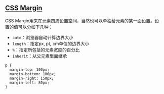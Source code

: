 ## [CSS Margin](https://www.w3schools.com/css/css_margin.asp)

CSS Margin用来在元素四周设置空间，当然也可以单独给元素的某一面设置。设置的值可以分如下几种：

- `auto`：浏览器自动计算边界大小
- `length`：指定px, pt, cm单位的边界大小
- `%`：指定所包括的元素宽度的百分比
- `inherit`：从父元素里面继承

```
p {
  margin-top: 100px;
  margin-bottom: 100px;
  margin-right: 150px;
  margin-left: 80px;
}
```
